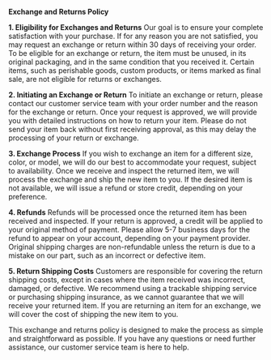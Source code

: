 **Exchange and Returns Policy**

**1. Eligibility for Exchanges and Returns**
Our goal is to ensure your complete satisfaction with your purchase. If for any reason you are not satisfied, you may request an exchange or return within 30 days of receiving your order. To be eligible for an exchange or return, the item must be unused, in its original packaging, and in the same condition that you received it. Certain items, such as perishable goods, custom products, or items marked as final sale, are not eligible for returns or exchanges.

**2. Initiating an Exchange or Return**
To initiate an exchange or return, please contact our customer service team with your order number and the reason for the exchange or return. Once your request is approved, we will provide you with detailed instructions on how to return your item. Please do not send your item back without first receiving approval, as this may delay the processing of your return or exchange.

**3. Exchange Process**
If you wish to exchange an item for a different size, color, or model, we will do our best to accommodate your request, subject to availability. Once we receive and inspect the returned item, we will process the exchange and ship the new item to you. If the desired item is not available, we will issue a refund or store credit, depending on your preference.

**4. Refunds**
Refunds will be processed once the returned item has been received and inspected. If your return is approved, a credit will be applied to your original method of payment. Please allow 5-7 business days for the refund to appear on your account, depending on your payment provider. Original shipping charges are non-refundable unless the return is due to a mistake on our part, such as an incorrect or defective item.

**5. Return Shipping Costs**
Customers are responsible for covering the return shipping costs, except in cases where the item received was incorrect, damaged, or defective. We recommend using a trackable shipping service or purchasing shipping insurance, as we cannot guarantee that we will receive your returned item. If you are returning an item for an exchange, we will cover the cost of shipping the new item to you.

This exchange and returns policy is designed to make the process as simple and straightforward as possible. If you have any questions or need further assistance, our customer service team is here to help.